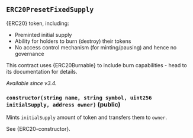 ## `ERC20PresetFixedSupply`



{ERC20} token, including:

 - Preminted initial supply
 - Ability for holders to burn (destroy) their tokens
 - No access control mechanism (for minting/pausing) and hence no governance

This contract uses {ERC20Burnable} to include burn capabilities - head to
its documentation for details.

_Available since v3.4._


### `constructor(string name, string symbol, uint256 initialSupply, address owner)` (public)



Mints `initialSupply` amount of token and transfers them to `owner`.

See {ERC20-constructor}.




